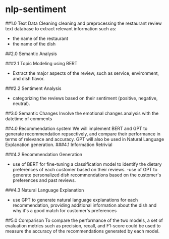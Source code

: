 # nlp-sentiment
##1.0 Text Data Cleaning 
cleaning and preprocessing the restaurant review text database to extract 
relevant information such as:
- the name of the restaurant
- the name of the dish

##2.0 Semantic Analysis 

###2.1 Topic Modeling 
using BERT

- Extract the major aspects of the review, such as service, environment, and dish flavor.

###2.2 Sentiment Analysis
- categorizing the reviews based on their sentiment (positive, negative, neutral).

##3.0 Semantic Changes 
Involve the emotional changes analysis with the datetime of comments

##4.0 Recommendation system
We will implement BERT and GPT to generate recommendation repsectively, and compare their performance in terms of relevance and accuracy. 
GPT will also be used in Natural Language Explanation generation. 
###4.1 Information Retrivial 


###4.2 Recommendation Generation 
- use of BERT for fine-tuning a classification model to identify the dietary preferences of each customer based on their reviews.
-use of GPT to generate personalized dish recommendations based on the customer's preferences and past reviews.


###4.3 Natural Language Explanation 
- use GPT to generate natural language explanations for each recommendation, providing additional information about the dish and why it's 
a good match for customer's preferences

##5.0 Comparison
To compare the performance of the two models, a set of evaluation metrics such as precision, recall, 
and F1-score could be used to measure the accuracy of the recommendations generated by each model.
